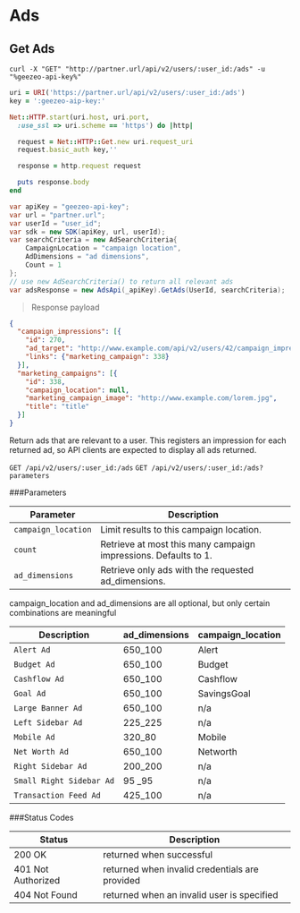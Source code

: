 # Ads

## Get Ads

```shell
curl -X "GET" "http://partner.url/api/v2/users/:user_id:/ads" -u "%geezeo-api-key%"
```

```ruby
uri = URI('https://partner.url/api/v2/users/:user_id:/ads')
key = ':geezeo-aip-key:'

Net::HTTP.start(uri.host, uri.port,
  :use_ssl => uri.scheme == 'https') do |http|

  request = Net::HTTP::Get.new uri.request_uri
  request.basic_auth key,''

  response = http.request request

  puts response.body
end

```

```csharp
var apiKey = "geezeo-api-key";
var url = "partner.url";
var userId = "user_id";
var sdk = new SDK(apiKey, url, userId);
var searchCriteria = new AdSearchCriteria{
	CampaignLocation = "campaign location",
	AdDimensions = "ad dimensions",
	Count = 1
};
// use new AdSearchCriteria() to return all relevant ads
var adsResponse = new AdsApi(_apiKey).GetAds(UserId, searchCriteria);
```

> Response payload

```json
{
  "campaign_impressions": [{
    "id": 270,
    "ad_target": "http://www.example.com/api/v2/users/42/campaign_impressions/270/click",
    "links": {"marketing_campaign": 338}
  }],
  "marketing_campaigns": [{
    "id": 338,
    "campaign_location": null,
    "marketing_campaign_image": "http://www.example.com/lorem.jpg",
    "title": "title"
  }]
}
```

Return ads that are relevant to a user. This registers an impression for each returned ad, so API clients are expected to display all ads returned.

`GET /api/v2/users/:user_id:/ads`
`GET /api/v2/users/:user_id:/ads?parameters`

###Parameters

Parameter | Description
--------- | -----------
`campaign_location` | Limit results to this campaign location.
`count` | Retrieve at most this many campaign impressions. Defaults to 1.
`ad_dimensions` | Retrieve only ads with the requested ad_dimensions.

<aside class="warning">campaign_location and ad_dimensions are all optional, but only certain combinations are meaningful</aside>


Description | ad_dimensions | campaign_location
----------- | ------------- | -----------------
`Alert Ad` | 650_100 | Alert
`Budget Ad` | 650_100 | Budget
`Cashflow Ad` | 650_100 | Cashflow
`Goal Ad` | 650_100 | SavingsGoal
`Large Banner Ad` | 650_100 | n/a
`Left Sidebar Ad` | 225_225 | n/a
`Mobile Ad` | 320_80 | Mobile
`Net Worth Ad` | 650_100 | Networth
`Right Sidebar Ad` | 200_200 | n/a
`Small Right Sidebar Ad` | 95 _95 | n/a
`Transaction Feed Ad` | 425_100 | n/a


###Status Codes

Status | Description
------ | -----------
200 OK | returned when successful
401 Not Authorized | returned when invalid credentials are provided
404 Not Found | returned when an invalid user is specified

